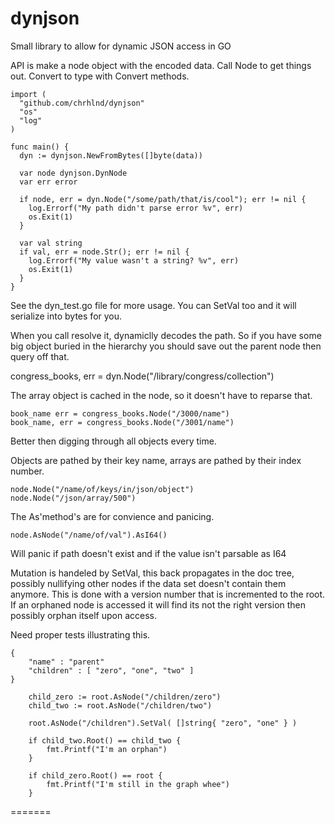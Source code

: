 dynjson
=======

Small library to allow for dynamic JSON access in GO


API is make a node object with the encoded data. Call Node to get things out. Convert to type with Convert methods.
```
import (
  "github.com/chrhlnd/dynjson"
  "os"
  "log"
)

func main() {
  dyn := dynjson.NewFromBytes([]byte(data))
  
  var node dynjson.DynNode
  var err error
  
  if node, err = dyn.Node("/some/path/that/is/cool"); err != nil {
    log.Errorf("My path didn't parse error %v", err)
    os.Exit(1)
  }
  
  var val string
  if val, err = node.Str(); err != nil {
    log.Errorf("My value wasn't a string? %v", err)
    os.Exit(1)
  }
}
```
See the dyn_test.go file for more usage. You can SetVal too and it will serialize into bytes for you.

When you call resolve it, dynamiclly decodes the path. So if you have some big object buried in the hierarchy you should save out
the parent node then query off that.

congress_books, err = dyn.Node("/library/congress/collection")

The array object is cached in the node, so it doesn't have to reparse that.
```
book_name err = congress_books.Node("/3000/name")
book_name, err = congress_books.Node("/3001/name") 
```
Better then digging through all objects every time.

Objects are pathed by their key name, arrays are pathed by their index number.
```
node.Node("/name/of/keys/in/json/object")
node.Node("/json/array/500")

```

The As'method's are for convience and panicing.


```
node.AsNode("/name/of/val").AsI64()
```

Will panic if path doesn't exist and if the value isn't parsable as I64


Mutation is handeled by SetVal, this back propagates in the doc tree, possibly nullifying other nodes if the data set doesn't contain them anymore. This is done with a version number that is incremented to the root. If an orphaned node is accessed it will find its not the right version then possibly orphan itself upon access.

Need proper tests illustrating this.

```
{
	"name" : "parent"
	"children" : [ "zero", "one", "two" ]
}
```

```
	child_zero := root.AsNode("/children/zero")
	child_two := root.AsNode("/children/two")

	root.AsNode("/children").SetVal( []string{ "zero", "one" } )

	if child_two.Root() == child_two {
		fmt.Printf("I'm an orphan")
	}

	if child_zero.Root() == root {
		fmt.Printf("I'm still in the graph whee")
	}
```

=======
